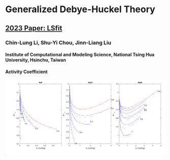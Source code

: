 # Generalized Debye-Huckel Theory
## [2023 Paper: LSfit](https://www.sciencedirect.com/science/article/abs/pii/S0378381222002813)
### Chin-Lung Li, Shu-Yi Chou, Jinn-Liang Liu
#### Institute of Computational and Modeling Science, National Tsing Hua University, Hsinchu, Taiwan

#### Activity Coefficient
![Activity Coefficient](fig2.png)

